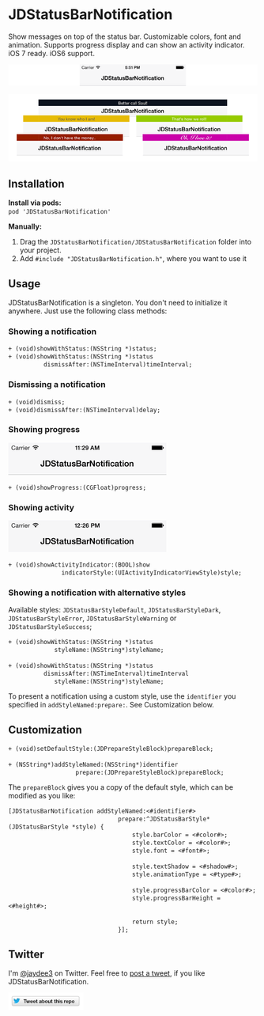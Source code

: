 # JDStatusBarNotification

Show messages on top of the status bar. Customizable colors, font and animation. Supports progress display and can show an activity indicator. iOS 7 ready. iOS6 support. 

![Animation](gfx/animation.gif "Animation")

![Screenshots](gfx/screenshots.png "Screenshots")

## Installation

**Install via pods:**  
`pod 'JDStatusBarNotification'`

**Manually:**  

1. Drag the `JDStatusBarNotification/JDStatusBarNotification` folder into your project.
2. Add `#include "JDStatusBarNotification.h"`, where you want to use it

## Usage

JDStatusBarNotification is a singleton. You don't need to initialize it anywhere.
Just use the following class methods:

### Showing a notification

    + (void)showWithStatus:(NSString *)status;
    + (void)showWithStatus:(NSString *)status
              dismissAfter:(NSTimeInterval)timeInterval;

### Dismissing a notification

    + (void)dismiss;
    + (void)dismissAfter:(NSTimeInterval)delay;
    
### Showing progress

![Progress animation](gfx/progress.gif "Progress animation")

    + (void)showProgress:(CGFloat)progress;
    
### Showing activity

![Activity screenshot](gfx/activity.gif "Activity screenshot")

    + (void)showActivityIndicator:(BOOL)show
                   indicatorStyle:(UIActivityIndicatorViewStyle)style;
    
### Showing a notification with alternative styles

Available styles: `JDStatusBarStyleDefault`, `JDStatusBarStyleDark`, `JDStatusBarStyleError`, `JDStatusBarStyleWarning` or `JDStatusBarStyleSuccess`;
               
    + (void)showWithStatus:(NSString *)status
                 styleName:(NSString*)styleName;
                 
    + (void)showWithStatus:(NSString *)status
              dismissAfter:(NSTimeInterval)timeInterval
                 styleName:(NSString*)styleName;
                 
To present a notification using a custom style, use the `identifier` you specified in `addStyleNamed:prepare:`. See Customization below.

## Customization

    + (void)setDefaultStyle:(JDPrepareStyleBlock)prepareBlock;
    
    + (NSString*)addStyleNamed:(NSString*)identifier
                       prepare:(JDPrepareStyleBlock)prepareBlock;


The `prepareBlock` gives you a copy of the default style, which can be modified as you like:

	[JDStatusBarNotification addStyleNamed:<#identifier#>
	                               prepare:^JDStatusBarStyle*(JDStatusBarStyle *style) {
	                                   style.barColor = <#color#>;
	                                   style.textColor = <#color#>;
	                                   style.font = <#font#>;
	                                   
	                                   style.textShadow = <#shadow#>;
	                                   style.animationType = <#type#>;

                                       style.progressBarColor = <#color#>;
                                       style.progressBarHeight = <#height#>;

	                                   return style;
	                               }];


## Twitter

I'm [@jaydee3](http://twitter.com/jaydee3) on Twitter. Feel free to [post a tweet](https://twitter.com/intent/tweet?button_hashtag=JDStatusBarNotification&text=Simple%20and%20customizable%20statusbar%20notifications%20for%20iOS!%20Check%20it%20out.%20https://github.com/jaydee3/JDStatusBarNotification&via=jaydee3), if you like JDStatusBarNotification.  

[![TweetButton](gfx/tweetbutton.png "Tweet")](https://twitter.com/intent/tweet?button_hashtag=JDStatusBarNotification&text=Simple%20and%20customizable%20statusbar%20notifications%20for%20iOS!%20Check%20it%20out.%20https://github.com/jaydee3/JDStatusBarNotification&via=jaydee3)
